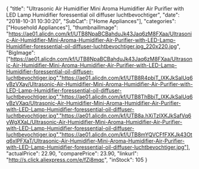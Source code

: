 {
	"title": "Ultrasonic Air Humidifier Mini Aroma Humidifier Air Purifier with LED Lamp Humidifier foressential oil diffuser luchtbevochtiger",
	"date": "2018-10-31 10:30:20",
	"SubCat": ["Home Appliances"],
	"categories": ["Household Appliances"],
	"thumbnailImage": "https://ae01.alicdn.com/kf/UTB8NpaBCBahduJk43Jaq6zM8FXaa/Ultrasonic-Air-Humidifier-Mini-Aroma-Humidifier-Air-Purifier-with-LED-Lamp-Humidifier-foressential-oil-diffuser-luchtbevochtiger.jpg_220x220.jpg",
	"BigImage": ["https://ae01.alicdn.com/kf/UTB8NpaBCBahduJk43Jaq6zM8FXaa/Ultrasonic-Air-Humidifier-Mini-Aroma-Humidifier-Air-Purifier-with-LED-Lamp-Humidifier-foressential-oil-diffuser-luchtbevochtiger.jpg","https://ae01.alicdn.com/kf/UTB8R4pbiT_IXKJkSalUq6yBzVXay/Ultrasonic-Air-Humidifier-Mini-Aroma-Humidifier-Air-Purifier-with-LED-Lamp-Humidifier-foressential-oil-diffuser-luchtbevochtiger.jpg","https://ae01.alicdn.com/kf/UTB8ThBbiT_IXKJkSalUq6yBzVXaq/Ultrasonic-Air-Humidifier-Mini-Aroma-Humidifier-Air-Purifier-with-LED-Lamp-Humidifier-foressential-oil-diffuser-luchtbevochtiger.jpg","https://ae01.alicdn.com/kf/UTB8a.hXiTzIXKJkSafVq6yWgXXaL/Ultrasonic-Air-Humidifier-Mini-Aroma-Humidifier-Air-Purifier-with-LED-Lamp-Humidifier-foressential-oil-diffuser-luchtbevochtiger.jpg","https://ae01.alicdn.com/kf/UTB8mYQVCFfFXKJk43Otq6xIPFXaT/Ultrasonic-Air-Humidifier-Mini-Aroma-Humidifier-Air-Purifier-with-LED-Lamp-Humidifier-foressential-oil-diffuser-luchtbevochtiger.jpg"],
	"actualPrice": 22.90,
	"comparePrice": 23.90,
	"linkurl": "http://s.click.aliexpress.com/e/fZi8mqc",
	"inStock": 105
}
